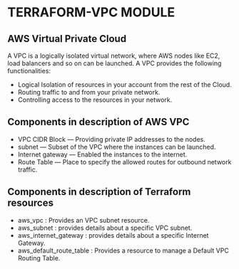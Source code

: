 # TERRAFORM-VPC MODULE

## AWS Virtual Private Cloud    

A VPC is a logically isolated virtual network, where AWS nodes like EC2, load balancers and so on can be launched. A VPC provides the following functionalities:
  * Logical Isolation of resources in your account from the rest of the Cloud.
  * Routing traffic to and from your private network.
  * Controlling access to the resources in your network.

 ## Components in description of AWS VPC  

  * VPC CIDR Block — Providing private IP addresses to the nodes.
  * subnet — Subset of the VPC where the instances can be launched.
  * Internet gateway — Enabled the instances to the internet.
  * Route Table — Place to specify the allowed routes for outbound network traffic.

## Components in description of Terraform resources

  * aws_vpc : Provides an VPC subnet resource.
  * aws_subnet : provides details about a specific VPC subnet.
  * aws_internet_gateway : provides details about a specific Internet Gateway.
  * aws_default_route_table : Provides a resource to manage a Default VPC Routing Table.